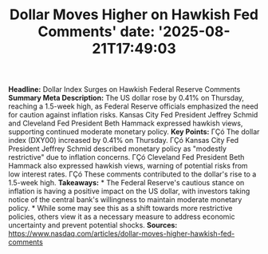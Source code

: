﻿---
title: "Dollar Moves Higher on Hawkish Fed Comments'
date: '2025-08-21T17:49:03"
category: "Markets"
summary: ""
slug: "dollar moves higher on hawkish fed comments"
source_urls:
  - "https://www.nasdaq.com/articles/dollar-moves-higher-hawkish-fed-comments"
seo:
  title: "Dollar Moves Higher on Hawkish Fed Comments | Hash n Hedge'
  description: '"
  keywords: ["news", "markets", "brief"]
---
**Headline:** Dollar Index Surges on Hawkish Federal Reserve Comments  **Summary Meta Description:** The US dollar rose by 0.41% on Thursday, reaching a 1.5-week high, as Federal Reserve officials emphasized the need for caution against inflation risks. Kansas City Fed President Jeffrey Schmid and Cleveland Fed President Beth Hammack expressed hawkish views, supporting continued moderate monetary policy.  **Key Points:**  ΓÇó The dollar index (DXY00) increased by 0.41% on Thursday. ΓÇó Kansas City Fed President Jeffrey Schmid described monetary policy as "modestly restrictive" due to inflation concerns. ΓÇó Cleveland Fed President Beth Hammack also expressed hawkish views, warning of potential risks from low interest rates. ΓÇó These comments contributed to the dollar's rise to a 1.5-week high.  **Takeaways:**  * The Federal Reserve's cautious stance on inflation is having a positive impact on the US dollar, with investors taking notice of the central bank's willingness to maintain moderate monetary policy. * While some may see this as a shift towards more restrictive policies, others view it as a necessary measure to address economic uncertainty and prevent potential shocks.  **Sources:** https://www.nasdaq.com/articles/dollar-moves-higher-hawkish-fed-comments 
